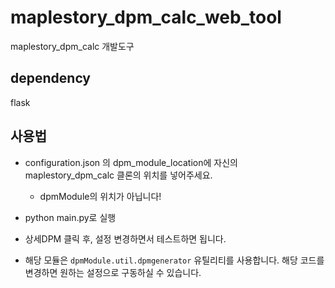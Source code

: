 # maplestory_dpm_calc_web_tool

maplestory_dpm_calc 개발도구

dependency
----
flask


사용법
----
- configuration.json 의 dpm_module_location에 자신의 maplestory_dpm_calc 클론의 위치를 넣어주세요.
  - dpmModule의 위치가 아닙니다!
  
- python main.py로 실행

- 상세DPM 클릭 후, 설정 변경하면서 테스트하면 됩니다.
- 해당 모듈은 ```dpmModule.util.dpmgenerator``` 유틸리티를 사용합니다. 해당 코드를 변경하면 원하는 설정으로 구동하실 수 있습니다.
